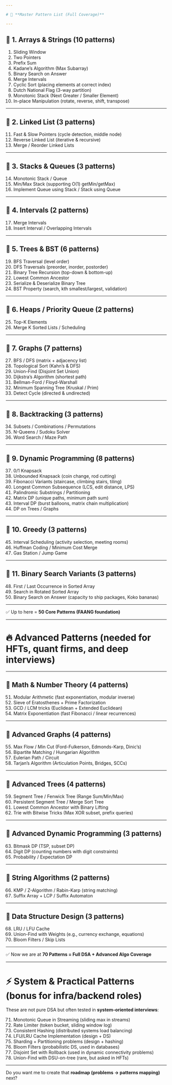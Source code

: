 ```yaml
---

# 📌 **Master Pattern List (Full Coverage)**

---
```


## 🔹 1. Arrays & Strings (10 patterns)

1. Sliding Window
2. Two Pointers
3. Prefix Sum
4. Kadane’s Algorithm (Max Subarray)
5. Binary Search on Answer
6. Merge Intervals
7. Cyclic Sort (placing elements at correct index)
8. Dutch National Flag (3-way partition)
9. Monotonic Stack (Next Greater / Smaller Element)
10. In-place Manipulation (rotate, reverse, shift, transpose)

---

## 🔹 2. Linked List (3 patterns)

11. Fast & Slow Pointers (cycle detection, middle node)
12. Reverse Linked List (iterative & recursive)
13. Merge / Reorder Linked Lists

---

## 🔹 3. Stacks & Queues (3 patterns)

14. Monotonic Stack / Queue
15. Min/Max Stack (supporting O(1) getMin/getMax)
16. Implement Queue using Stack / Stack using Queue

---

## 🔹 4. Intervals (2 patterns)

17. Merge Intervals
18. Insert Interval / Overlapping Intervals

---

## 🔹 5. Trees & BST (6 patterns)

19. BFS Traversal (level order)
20. DFS Traversals (preorder, inorder, postorder)
21. Binary Tree Recursion (top-down & bottom-up)
22. Lowest Common Ancestor
23. Serialize & Deserialize Binary Tree
24. BST Property (search, kth smallest/largest, validation)

---

## 🔹 6. Heaps / Priority Queue (2 patterns)

25. Top-K Elements
26. Merge K Sorted Lists / Scheduling

---

## 🔹 7. Graphs (7 patterns)

27. BFS / DFS (matrix + adjacency list)
28. Topological Sort (Kahn’s & DFS)
29. Union-Find (Disjoint Set Union)
30. Dijkstra’s Algorithm (shortest path)
31. Bellman-Ford / Floyd-Warshall
32. Minimum Spanning Tree (Kruskal / Prim)
33. Detect Cycle (directed & undirected)

---

## 🔹 8. Backtracking (3 patterns)

34. Subsets / Combinations / Permutations
35. N-Queens / Sudoku Solver
36. Word Search / Maze Path

---

## 🔹 9. Dynamic Programming (8 patterns)

37. 0/1 Knapsack
38. Unbounded Knapsack (coin change, rod cutting)
39. Fibonacci Variants (staircase, climbing stairs, tiling)
40. Longest Common Subsequence (LCS, edit distance, LPS)
41. Palindromic Substrings / Partitioning
42. Matrix DP (unique paths, minimum path sum)
43. Interval DP (burst balloons, matrix chain multiplication)
44. DP on Trees / Graphs

---

## 🔹 10. Greedy (3 patterns)

45. Interval Scheduling (activity selection, meeting rooms)
46. Huffman Coding / Minimum Cost Merge
47. Gas Station / Jump Game

---

## 🔹 11. Binary Search Variants (3 patterns)

48. First / Last Occurrence in Sorted Array
49. Search in Rotated Sorted Array
50. Binary Search on Answer (capacity to ship packages, Koko bananas)

---

✅ Up to here = **50 Core Patterns (FAANG foundation)**

---

# 🔥 **Advanced Patterns (needed for HFTs, quant firms, and deep interviews)**

---

## 🔹 Math & Number Theory (4 patterns)

51. Modular Arithmetic (fast exponentiation, modular inverse)
52. Sieve of Eratosthenes + Prime Factorization
53. GCD / LCM tricks (Euclidean + Extended Euclidean)
54. Matrix Exponentiation (fast Fibonacci / linear recurrences)

---

## 🔹 Advanced Graphs (4 patterns)

55. Max Flow / Min Cut (Ford-Fulkerson, Edmonds-Karp, Dinic’s)
56. Bipartite Matching / Hungarian Algorithm
57. Eulerian Path / Circuit
58. Tarjan’s Algorithm (Articulation Points, Bridges, SCCs)

---

## 🔹 Advanced Trees (4 patterns)

59. Segment Tree / Fenwick Tree (Range Sum/Min/Max)
60. Persistent Segment Tree / Merge Sort Tree
61. Lowest Common Ancestor with Binary Lifting
62. Trie with Bitwise Tricks (Max XOR subset, prefix queries)

---

## 🔹 Advanced Dynamic Programming (3 patterns)

63. Bitmask DP (TSP, subset DP)
64. Digit DP (counting numbers with digit constraints)
65. Probability / Expectation DP

---

## 🔹 String Algorithms (2 patterns)

66. KMP / Z-Algorithm / Rabin-Karp (string matching)
67. Suffix Array + LCP / Suffix Automaton

---

## 🔹 Data Structure Design (3 patterns)

68. LRU / LFU Cache
69. Union-Find with Weights (e.g., currency exchange, equations)
70. Bloom Filters / Skip Lists

---

✅ Now we are at **70 Patterns = Full DSA + Advanced Algo Coverage**

---

# ⚡ **System & Practical Patterns (bonus for infra/backend roles)**

These are not pure DSA but often tested in **system-oriented interviews**:

71. Monotonic Queue in Streaming (sliding max in streams)
72. Rate Limiter (token bucket, sliding window log)
73. Consistent Hashing (distributed systems load balancing)
74. LFU/LRU Cache Implementation (design + DS)
75. Sharding + Partitioning problems (design + hashing)
76. Bloom Filters (probabilistic DS, used in databases)
77. Disjoint Set with Rollback (used in dynamic connectivity problems)
78. Union-Find with DSU-on-tree (rare, but asked in HFTs)

---


Do you want me to create that **roadmap (problems → patterns mapping)** next?
